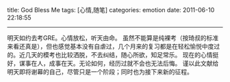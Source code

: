 title: God Bless Me
tags: [心情,随笔]
categories: emotion
date: 2011-06-10 22:18:55

---

明天如约去考GRE。心情放松，听天由命。 虽然不能算是纯裸考（按琦叔的标准来看还真是），但也感觉基本没有自虐过，几个月来的复习都是在轻松愉悦中度过的。近几天的模考也比较洒脱，不去纠结，随心所欲，知足常乐。 现在的心情挺好，谋事在人，成事在天。无论如何，经历过就不会也无法后悔。 谨以此文献给明天即将谢幕的自己，尽管只是一个阶段；同时也为接下来新的征程。
